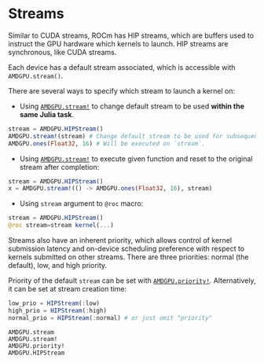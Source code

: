 # Streams

Similar to CUDA streams, ROCm has HIP streams,
which are buffers used to instruct the GPU hardware which kernels to launch.
HIP streams are synchronous, like CUDA streams.

Each device has a default stream associated,
which is accessible with `AMDGPU.stream()`.

There are several ways to specify which stream to launch a kernel on:

- Using [`AMDGPU.stream!`](@ref) to change default stream to be used
    **within the same Julia task**.

```julia
stream = AMDGPU.HIPStream()
AMDGPU.stream!(stream) # Change default stream to be used for subsequent operations.
AMDGPU.ones(Float32, 16) # Will be executed on `stream`.
```

- Using [`AMDGPU.stream!`](@ref) to execute given function and reset
    to the original stream after completion:

```julia
stream = AMDGPU.HIPStream()
x = AMDGPU.stream!(() -> AMDGPU.ones(Float32, 16), stream)
```

- Using `stream` argument to `@roc` macro:

```julia
stream = AMDGPU.HIPStream()
@roc stream=stream kernel(...)
```

Streams also have an inherent priority, which allows control of kernel
submission latency and on-device scheduling preference with respect to kernels
submitted on other streams.
There are three priorities: normal (the default), low, and high priority.

Priority of the default `stream` can be set with [`AMDGPU.priority!`](@ref).
Alternatively, it can be set at stream creation time:

```julia
low_prio = HIPStream(:low)
high_prio = HIPStream(:high)
normal_prio = HIPStream(:normal) # or just omit "priority"
```

```@docs
AMDGPU.stream
AMDGPU.stream!
AMDGPU.priority!
AMDGPU.HIPStream
```
